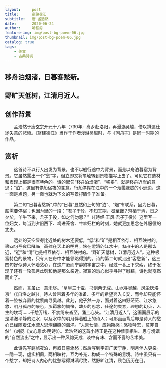 ```yaml
---
layout:     post
title:      宿建德江
subtitle:   唐 孟浩然
date:       2020-06-24
author:     听松阁
feature-img: img/post-bg-poem-06.jpg
thumbnail: img/post-bg-poem-06.jpg
catalog: true
tags:
    - 美文
    - 古典诗词
---
```


## 移舟泊烟渚，日暮客愁新。
## 野旷天低树，江清月近人。



## 创作背景



　　孟浩然于唐玄宗开元十八年（730年）离乡赴洛阳，再漫游吴越，借以排遣仕途失意的悲愤。《宿建德江》当作于作者漫游吴越时，与《问舟子》是同一时期的作品。



## 赏析



　　这首诗不以行人出发为背景，也不以船行途中为背景，而是以舟泊暮宿为背景。它虽然露出一个“愁”字，但立即又将笔触转到景物描写上去了。可见它在选材和表现上都是很有特色的。诗的起句“移舟泊烟渚”，“移舟”，就是移舟近岸的意思；“泊”，这里有停船宿夜的含意。行船停靠在江中的一个烟雾朦胧的小洲边，这一面是点题，另一面也就为下文的写景抒情作了准备。



　　第二句“日暮客愁新”,中的“日暮”显然和上句的“泊”、“烟”有联系，因为日暮，船需要停宿；也因为里的一段：“君子于役，不知其期，曷至哉？鸡栖于埘，日之夕矣，羊牛下来，君子于役，如之何勿思？”（《诗经·王风·君子于役》）这里写一位妇女，每当到夕阳西下、鸡进笼舍、牛羊归栏的时刻，她就更加思念在外服役的丈夫。



　　远处的天空显得比近处的树木还要低，“低”和“旷”是相互依存、相互映衬的。第四句写夜已降临，高挂在天上的明月，映在澄清的江水中，和舟中的人是那么近，“近”和“清”也是相互依存、相互映衬的。“野旷天低树，江清月近人”。这种极富特色的景物，只有人在舟中才能领略得到的。诗的第二句就点出“客愁新”，这三四句好似诗人怀着愁心，在这广袤而宁静的宇宙之中，经过一番上下求索，终于发现了还有一轮孤月此刻和他是那么亲近。寂寞的愁心似乎寻得了慰藉，诗也就戛然而止了。



　　然而，言虽止，意未尽。“皇皇三十载，书剑两无成。山水寻吴越，风尘厌洛京”（《自洛之越》）。诗人曾带着多年的准备、多年的希望奔入长安，而今却只能怀着一腔被弃置的忧愤南寻吴越。此刻，他孑然一身，面对着这四野茫茫、江水悠悠、明月孤舟的景色，那羁旅的惆怅，故乡的思念，仕途的失意，理想的幻灭，人生的坎坷……千愁万绪，不禁纷来沓至，涌上心头。“江清月近人”，这画面展示的是清澈平静的江水，以及水中的明月伴着船上的诗人；可那画面背后却是诗人的愁心已经随着江水流入思潮翻腾的海洋。“人禀七情，应物斯感；感物吟志，莫非自然”（刘勰《文心雕龙·明诗》）。孟浩然的这首小诗正是在这种情景相生、思与境谐的“自然流出”之中，显示出一种风韵天成、淡中有味、含而不露的艺术美。



　　此诗先写羁旅夜泊，再叙日暮添愁；然后写到宇宙广袤宁静，明月伴人更亲。一隐一现，虚实相间，两相映衬，互为补充，构成一个特殊的意境。诗中虽只有一个愁字，却把诗人内心的忧愁写得淋漓尽致，然野旷江清，秋色历历在目。
